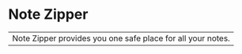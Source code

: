 # Note Zipper
<table>
<tr>
<td>
  Note Zipper provides you one safe place for all your notes.
</td>
</tr>
</table>






